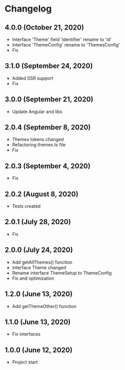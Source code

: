 # Changelog

## 4.0.0 (October 21, 2020)
- Interface 'Theme' field 'identifier' rename to 'id'
- Interface 'ThemeConfig' rename to 'ThemesConfig'
- Fix

## 3.1.0 (September 24, 2020)
- Added SSR support
- Fix

## 3.0.0 (September 21, 2020)
- Update Angular and libs

## 2.0.4 (September 8, 2020)
- Themes tokens changed
- Refactoring themes.ts file
- Fix

## 2.0.3 (September 4, 2020)
- Fix

## 2.0.2 (August 8, 2020)
- Tests created

## 2.0.1 (July 28, 2020)
- Fix

## 2.0.0 (July 24, 2020)
- Add getAllThemes() function
- Interface Theme changed
- Rename interface ThemeSetup to ThemeConfig
- Fix and optimization

## 1.2.0 (June 13, 2020)
- Add getThemeOther() function

## 1.1.0 (June 13, 2020)
- Fix interfaces

## 1.0.0 (June 12, 2020)
- Project start
